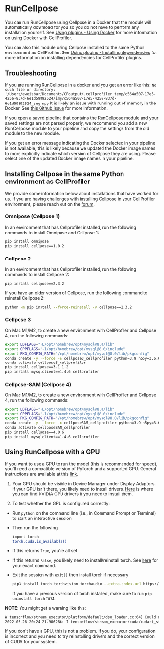 # RunCellpose

You can run RunCellpose using Cellpose in a Docker that the module will automatically download for you so you do not have to perform any installation yourself.
See [Using plugins - Using Docker](using_plugins.md/#using-docker-to-bypass-installation-requirements) for more information on using Docker with CellProfiler.

You can also this module using Cellpose installed to the same Python environment as CellProfiler.
See [Using plugins - Installing dependencies](using_plugins.md/#installing-plugins-with-dependencies-using-cellprofiler-from-source) for more information on installing dependencies for CellProfiler plugins.

## Troubleshooting

If you are running RunCellpose in a docker and you get an error like this:
`No such file or directory: '/Users/eweisbar/Documents/CPoutput/.cellprofiler_temp/c564a507-17e5-4256-837d-6e1d59892524/img/c564a507-17e5-4256-837d-6e1d59892524_seg.npy`
It is likely an issue with running out of memory in the Docker.
See [this Github issue](https://github.com/CellProfiler/CellProfiler-plugins/issues/243) for more information.

If you open a saved pipeline that contains the RunCellpose module and your saved settings are not parsed properly, we recommend you add a new RunCellpose module to your pipeline and copy the settings from the old module to the new module.

If you get an error message indicating the Docker selected in your pipeline is not available, this is likely because we updated the Docker image names to more explicitly indicate which version of Cellpose they are using.
Please select one of the updated Docker image names in your pipeline.

## Installing Cellpose in the same Python environment as CellProfiler

We provide some information below about installations that have worked for us.
If you are having challenges with installing Cellpose in your CellProfiler environment, please reach out on the [forum](https://forum.image.sc/).

### Omnipose (Cellpose 1)

In an environment that has Cellprofiler installed, run the following commands to install Omnipose and Cellpose 1:

```bash
pip install omnipose
pip install cellpose==1.0.2
```

### Cellpose 2

In an environment that has Cellprofiler installed, run the following commands to install Cellpose 2:

```bash
pip install cellpose==2.3.2
```

If you have an older version of Cellpose, run the following command to reinstall Cellpose 2:

```bash
python -m pip install --force-reinstall -v cellpose==2.3.2
```

### Cellpose 3

On Mac M1/M2, to create a new environment with CellProfiler and Cellpose 4, run the following commands:

```bash
export LDFLAGS="-L/opt/homebrew/opt/mysql@8.0/lib"    
export CPPFLAGS="-I/opt/homebrew/opt/mysql@8.0/include"
export PKG_CONFIG_PATH="/opt/homebrew/opt/mysql@8.0/lib/pkgconfig"
conda create -y --force -n cellpose3_cellprofiler python=3.9 h5py=3.6.0 python.app scikit-learn==0.24.2 scikit-image==0.18.3 openjdk --platform osx-arm64
conda activate cellpose3_cellprofiler
pip install cellpose==3.1.1.2
pip install mysqlclient==1.4.6 cellprofiler
```

### Cellpose-SAM (Cellpose 4)

On Mac M1/M2, to create a new environment with CellProfiler and Cellpose 4, run the following commands:

```bash
export LDFLAGS="-L/opt/homebrew/opt/mysql@8.0/lib"    
export CPPFLAGS="-I/opt/homebrew/opt/mysql@8.0/include"
export PKG_CONFIG_PATH="/opt/homebrew/opt/mysql@8.0/lib/pkgconfig"
conda create -y --force -n cellposeSAM_cellprofiler python=3.9 h5py=3.6.0 python.app scikit-learn==0.24.2 scikit-image==0.18.3 openjdk --platform osx-arm64
conda activate cellposeSAM_cellprofiler
pip install cellpose==4.0.6
pip install mysqlclient==1.4.6 cellprofiler
```

## Using RunCellpose with a GPU

If you want to use a GPU to run the model (this is recommended for speed), you'll need a compatible version of PyTorch and a supported GPU.
General instructions are available at this [link](https://pytorch.org/get-started/locally/).

1. Your GPU should be visible in Device Manager under Display Adaptors.
If your GPU isn't there, you likely need to install drivers.
[Here](https://www.nvidia.com/Download/Find.aspx) is where you can find NVIDIA GPU drivers if you need to install them.

2. To test whether the GPU is configured correctly:

* Run `python` on the command line (i.e., in Command Prompt or Terminal) to start an interactive session
* Then run the following

  ```bash
  import torch
  torch.cuda.is_available()
  ```

* If this returns `True`, you're all set
* If this returns `False`, you likely need to install/reinstall torch. See [here](https://pytorch.org/get-started/locally/) for your exact command.
* Exit the session with `exit()` then install torch if necessary

  ```bash
  pip3 install torch torchvision torchaudio --extra-index-url https://download.pytorch.org/whl/cu113
  ```

  If you have a previous version of torch installed, make sure to run `pip uninstall torch` first.

**NOTE**: You might get a warning like this:

```bash
W tensorflow/stream_executor/platform/default/dso_loader.cc:64] Could not load dynamic library 'cudart64_110.dll'; dlerror: cudart64_110.dll not found
2022-05-26 20:24:21.906286: I tensorflow/stream_executor/cuda/cudart_stub.cc:29] Ignore above cudart dlerror if you do not have a GPU set up on your machine.
```

If you don't have a GPU, this is not a problem.
If you do, your configuration is incorrect and you need to try reinstalling drivers and the correct version of CUDA for your system.
